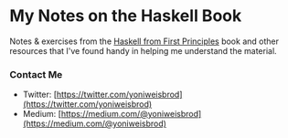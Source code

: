 # My Notes on the Haskell Book

Notes &amp; exercises from the [Haskell from First Principles](http://haskellbook.com/) book and other resources that I've found handy in helping me understand the material.

### Contact Me
* Twitter: [https://twitter.com/yoniweisbrod](https://twitter.com/yoniweisbrod)
* Medium: [https://medium.com/@yoniweisbrod](https://medium.com/@yoniweisbrod)
